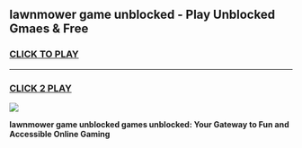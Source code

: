 
## lawnmower game unblocked - Play Unblocked Gmaes & Free
<h3>
<a href="https://news.freeplayer.one?title=lawnmower_game_unblocked&ref=16F">CLICK TO PLAY</a></h3>
<hr>

<h3>
<a href="https://news.freeplayer.one?title=lawnmower_game_unblocked&ref=16F">CLICK 2 PLAY</a>
  
</h3>

<a href="https://news.freeplayer.one?title=lawnmower_game_unblocked&ref=16F/"><img src="https://clearcache.store/games.png"></a>


**lawnmower game unblocked games unblocked: Your Gateway to Fun and Accessible Online Gaming**
